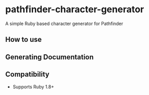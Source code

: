 # pathfinder-character-generator
A simple Ruby based character generator for Pathfinder

## How to use

## Generating Documentation

## Compatibility

* Supports Ruby 1.8+
